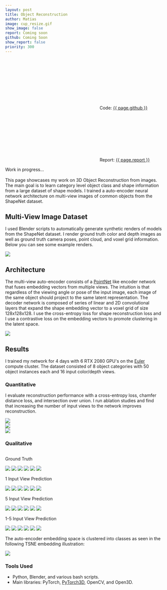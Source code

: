 ```yaml
---
layout: post
title: Object Reconstruction
author: Matias
image: cup_resize.gif
show_image: false
report: Coming soon
github: Coming Soon
show_report: false
priority: 300
---
```


<div style="margin-top: 2em"></div>
  <div class="row">
    <p class="project-links">
        <svg class="svg-icon grey"><use xlink:href="{{ '/assets/minima-social-icons.svg#pdf' | relative_url }}"></use></svg>
        Code: <a href="{{ site.baseurl }}/assets/reports/{{ page.github }}" target="_blank">{{ page.github }}</a>
    </p> 
    <p class="project-links">
        <svg class="svg-icon grey"><use xlink:href="{{ '/assets/minima-social-icons.svg#pdf' | relative_url }}"></use></svg>
        Report: <a href="{{ site.baseurl }}/assets/reports/{{ page.report }}" target="_blank">{{ page.report }}</a>
    </p> 
    <p>
    Work in progress... <br> <br>
    This page showcases my work on 3D Object Reconstruction from images. The main goal is to learn category level object class and shape information from a large dataset of shape models. I trained a 
    auto-encoder neural network architecture on multi-view images of common objects from the ShapeNet dataset.  </p>
    <div class="row">
    <h2>Multi-View Image Dataset</h2>
    <p> I used Blender scripts to automatically generate synthetic renders of models from the ShapeNet dataset. I render ground truth color and depth images as well as ground truth camera poses, point cloud, and voxel grid information. Below you can see some example renders. 
    </p>
    <div class = 'project-image'>
        <img src="../assets/images/dataset.png" class="">
    </div>  
    <h2>Architecture</h2>
    <p> The multi-view auto-encoder consists of a <a href="https://arxiv.org/abs/1612.00593">PointNet</a> like encoder network that fuses embedding vectors from multiple views. The intuition is that regardless of the viewing angle or pose of the input image, each image of the same object should project to the same latent representation. The decoder network is composed of series of linear and 2D convolutional layers that expand the shape embedding vector to a voxel grid of size 128x128x128. I use the cross-entropy loss for shape reconstruction loss and I use a contrastive loss on the embedding vectors to promote clustering in the latent space. </p>
    <div class = 'project-image'>
        <img src="../assets/images/reconstruction/architecture_diagram_2.png" class="">
    </div>  
    <h2>Results</h2>
    <p>I trained my network for 4 days with 6 RTX 2080 GPU's on the <a href = "https://scicomp.ethz.ch/wiki/Euler">Euler</a> compute cluster. The dataset consisted of 8 object categories with 50 object instances each and 16 input color/depth views.
    </p>
    <h3>Quantitative</h3>
    <p> I evaluate reconstruction performance with a cross-entropy loss, chamfer distance loss, and intersection over union. I run ablation studies and find that increasing the number of input views to the network improves reconstruction.<p>
    <div class = "row">
      <img src="../assets/images/table_res.png" class="">
    </div>
   <div class="row">
        <div class = "column">
        <img src="../assets/images/graph2.png" class="">
        </div>
        <div class = "column"> 
            <img src="../assets/images/graph.png" class="">
        </div>
    </div>
    <h3>Qualitative</h3>
    <div class="row">
        <div class = "column">
        <div class = "column">
        <p class>Ground Truth</p>
            <img src="../assets/images/reconstruction/bottle_gt_scan_gif.gif" class="">
            <img src="../assets/images/reconstruction/can_gt_scan_gif.gif" class="">
            <img src="../assets/images/reconstruction/cellphone_gt_scan_gif.gif" class="">
            <img src="../assets/images/reconstruction/display_gt_scan_gif.gif" class="">
            <img src="../assets/images/reconstruction/laptop_gt_scan_gif.gif" class="">
            <img src="../assets/images/reconstruction/camera_gt_scan_gif.gif" class="">
        </div> 
        <div class = "column">
        <p class>1 Input View Prediction</p>
            <img src="../assets/images/reconstruction/bottle_scan_1_view_gif.gif" class="">
            <img src="../assets/images/reconstruction/can_scan_1_view_gif.gif" class="">
            <img src="../assets/images/reconstruction/cellphone_scan_1_view_gif.gif" class="">
            <img src="../assets/images/reconstruction/display_scan_1_view_gif.gif" class="">
            <img src="../assets/images/reconstruction/laptop_scan_1_view_gif.gif" class="">
            <img src="../assets/images/reconstruction/camera_scan_1_view_gif.gif" class="">
        </div>
        </div>
        <div class = "column">
        <div class = "column"> 
        <p class>5 Input View Prediction</p>
            <img src="../assets/images/reconstruction/bottle_scan_5_view_gif.gif" class="">
            <img src="../assets/images/reconstruction/can_scan_5_view_gif.gif" class="">
            <img src="../assets/images/reconstruction/cellphone_scan_5_view_gif.gif" class="">
            <img src="../assets/images/reconstruction/display_scan_5_view_gif.gif" class="">
            <img src="../assets/images/reconstruction/laptop_scan_5_view_gif.gif" class="">
            <img src="../assets/images/reconstruction/camera_scan_5_view_gif.gif" class="">
        </div>
        <div class = "column">
        <p class>1-5 Input View Prediction</p> 
            <img src="../assets/images/reconstruction/bottle_gif.gif" class="">
            <img src="../assets/images/reconstruction/can_gif.gif" class="">
            <img src="../assets/images/reconstruction/cellphone_gif.gif" class="">
            <img src="../assets/images/reconstruction/display_gif.gif" class="">
            <img src="../assets/images/reconstruction/laptop_gif.gif" class="">
            <img src="../assets/images/reconstruction/camera_gif.gif" class="">
        </div>
    </div>
    <p>The auto-encoder embedding space is clustered into classes as seen in the following TSNE embedding illustration:</p>
     <div class = 'project-image'>
        <img src="../assets/images/tsne_okay_4.png" max-width='10%'>
    </div>  
    <h3>Tools Used</h3>
    <ul>
        <li>Python, Blender, and various bash scripts.</li>
        <li>Main libraries: PyTorch, <a href="https://github.com/facebookresearch/pytorch3d">PyTorch3D</a>, OpenCV, and Open3D.</li>
    </ul>